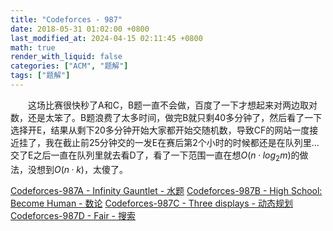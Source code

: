 ```yaml
---
title: "Codeforces - 987"
date: 2018-05-31 01:02:00 +0800
last_modified_at: 2024-04-15 02:11:45 +0800
math: true
render_with_liquid: false
categories: ["ACM", "题解"]
tags: ["题解"]
---
```


&emsp;&emsp;这场比赛很快秒了A和C，B题一直不会做，百度了一下才想起来对两边取对数，还是太笨了。B题浪费了太多时间，做完B就只剩40多分钟了，然后看了一下选择开E，结果从剩下20多分钟开始大家都开始交随机数，导致CF的网站一度接近挂了，我在截止前25分钟交的一发E在赛后第2个小时的时候都还是在队列里...交了E之后一直在队列里就去看D了，看了一下范围一直在想$O(n·log_2m)$的做法，没想到$O(n·k)$，太傻了。

[Codeforces-987A - Infinity Gauntlet - 水题](https://www.lucien.ink/archives/241/)
[Codeforces-987B - High School: Become Human - 数论](https://www.lucien.ink/archives/243/)
[Codeforces-987C - Three displays - 动态规划](https://www.lucien.ink/archives/244/)
[Codeforces-987D - Fair - 搜索](https://www.lucien.ink/archives/245/)